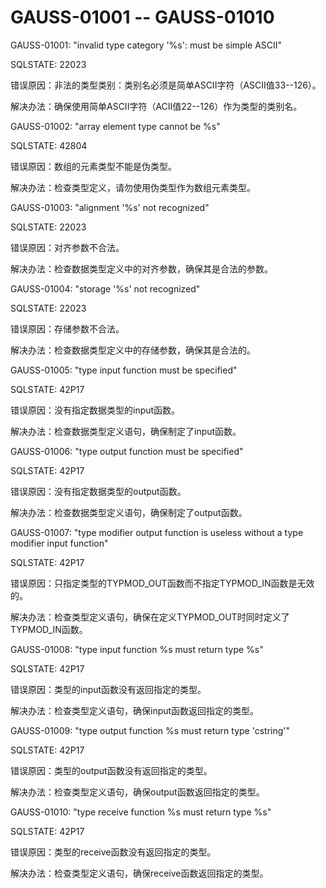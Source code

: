 # GAUSS-01001 -- GAUSS-01010

GAUSS-01001: "invalid type category '%s': must be simple ASCII"

SQLSTATE: 22023

错误原因：非法的类型类别：类别名必须是简单ASCII字符（ASCII值33--126）。

解决办法：确保使用简单ASCII字符（ACII值22--126）作为类型的类别名。

GAUSS-01002: "array element type cannot be %s"

SQLSTATE: 42804

错误原因：数组的元素类型不能是伪类型。

解决办法：检查类型定义，请勿使用伪类型作为数组元素类型。

GAUSS-01003: "alignment '%s' not recognized"

SQLSTATE: 22023

错误原因：对齐参数不合法。

解决办法：检查数据类型定义中的对齐参数，确保其是合法的参数。

GAUSS-01004: "storage '%s' not recognized"

SQLSTATE: 22023

错误原因：存储参数不合法。

解决办法：检查数据类型定义中的存储参数，确保其是合法的。

GAUSS-01005: "type input function must be specified"

SQLSTATE: 42P17

错误原因：没有指定数据类型的input函数。

解决办法：检查数据类型定义语句，确保制定了input函数。

GAUSS-01006: "type output function must be specified"

SQLSTATE: 42P17

错误原因：没有指定数据类型的output函数。

解决办法：检查数据类型定义语句，确保制定了output函数。

GAUSS-01007: "type modifier output function is useless without a type modifier input function"

SQLSTATE: 42P17

错误原因：只指定类型的TYPMOD\_OUT函数而不指定TYPMOD\_IN函数是无效的。

解决办法：检查类型定义语句，确保在定义TYPMOD\_OUT时同时定义了TYPMOD\_IN函数。

GAUSS-01008: "type input function %s must return type %s"

SQLSTATE: 42P17

错误原因：类型的input函数没有返回指定的类型。

解决办法：检查类型定义语句，确保input函数返回指定的类型。

GAUSS-01009: "type output function %s must return type 'cstring'"

SQLSTATE: 42P17

错误原因：类型的output函数没有返回指定的类型。

解决办法：检查类型定义语句，确保output函数返回指定的类型。

GAUSS-01010: "type receive function %s must return type %s"

SQLSTATE: 42P17

错误原因：类型的receive函数没有返回指定的类型。

解决办法：检查类型定义语句，确保receive函数返回指定的类型。
